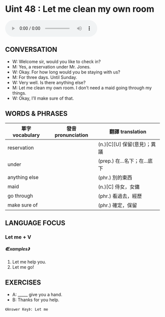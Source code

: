 # Uint 48 : Let me clean my own room

<audio controls>
  <source src="https://channelplus.ner.gov.tw/api/audio/5aa793d91263ec00059fb470">
</audio>

## CONVERSATION
* W: Welcome sir, would you like to check in? 
* M: Yes, a reservation under Mr. Jones. 
* W: Okay. For how long would you be staying with us? 
* M: For three days. Until Sunday. 
* W: Very well. Is there anything else? 
* M: Let me clean my own room. I don’t need a maid going through my things. 
* W: Okay, I’ll make sure of that.

## WORDS & PHRASES
單字 vocabulary|發音 pronunciation|翻譯 translation
---|---|---
reservation||(n.)[C][U] 保留(意見)；異議
under||(prep.) 在...名下；在...底下
anything else||(phr.) 別的東西
maid||(n.)[C] 侍女，女傭
go through||(phr.) 看過去，經歷
make sure of||(phr.) 確定，保留

## LANGUAGE FOCUS 
<h3> Let me + V</h3>

##### 《Examples》
1. Let me help you.
2. Let me go!

## EXERCISES 
* A: _____ give you a hand.
* B: Thanks for you help.

`《Answer Key》: Let me`
